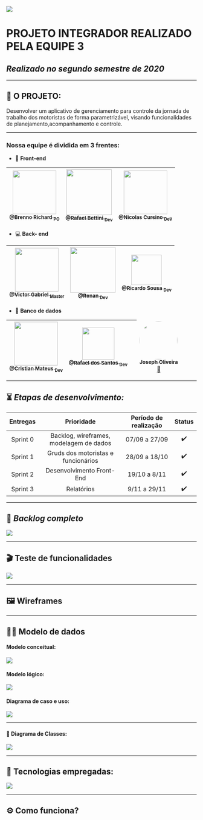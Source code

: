 ![](https://github.com/DevSlim001/PI_2020.2/blob/master/logotipocomum.jpg) 
# PROJETO INTEGRADOR REALIZADO PELA EQUIPE 3
## **_Realizado no segundo semestre de 2020_**

--------------------------------------------------------------------------------------------------------------------

## :dna: O PROJETO: 

Desenvolver um aplicativo de gerenciamento para controle da jornada de trabalho dos motoristas de forma parametrizável, visando funcionalidades de planejamento,acompanhamento e controle. 

--------------------------------------------------------------------------------------------------------------------

### Nossa equipe é dividida em 3 frentes:

-  :art: **Front-end**

 [<img src="https://github.com/DevSlim001/PI_2020.2/blob/master/assets/Brenno.jpg" width=115 > <br> <sub> @Brenno Richard <sub> PO </sub>](https://github.com/brennorichard) |[<img src="https://github.com/DevSlim001/PI_2020.2/blob/master/assets/Rafael_bettini.jpeg" width=120 > <br> <sub> @Rafael Bettini <sub> Dev </sub>](https://github.com/Rafael-BD) | [<img src="https://github.com/DevSlim001/PI_2020.2/blob/master/assets/Nicolas.jpeg" width=115 > <br> <sub> @Nicolas Cursino <sub> Dev </sub>](https://github.com/Rafael-BD) |
| :---: |:---:|:---:| 

- :computer: **Back- end**  

[<img src="https://github.com/DevSlim001/PI_2020.2/blob/master/assets/Victor.jpeg" width=115 > <br> <sub> @Victor Gabriel <sub> Master </sub>](https://github.com/VGabrielMelo) | [<img src="https://github.com/DevSlim001/PI_2020.2/blob/master/assets/renan.jpeg" width=120 > <br> <sub> @Renan <sub> Dev </sub>](https://github.com/medrenan) | [<img src="https://github.com/DevSlim001/PI_2020.2/blob/master/assets/ricardo.jpeg" width=80 > <br> <sub> @Ricardo Sousa <sub> Dev </sub>](https://github.com/RicardoSousaPaiva) 
| :---: |:---:| :---:|

- :floppy_disk: **Banco de dados** 

[<img src="https://github.com/DevSlim001/PI_2020.2/blob/master/assets/Cristian.jpeg" width=115 > <br> <sub> @Cristian Mateus <sub> Dev </sub>](https://github.com/CristianMateusTB) | [<img src="https://github.com/DevSlim001/PI_2020.2/blob/master/assets/rafael_santos.jpeg" width=85 > <br> <sub> @Rafael dos Santos <sub> Dev </sub>](https://github.com/rafaeldossper)| <td align="center"><a href="https://rocketseat.com.br"><img style="border-radius: 50%;" src="https://avatars0.githubusercontent.com/u/39345247?s=460&u=cdff2624a327a43e2765112a54e966a06eac6d79&v=4" width="100px;" alt=""/><br /><sub><b>Joseph Oliveira</b></sub></a><br /><a href="https://rocketseat.com.br/" title="Rocketseat">🚀</a></td>
| :---: |:---:|:---:| 



--------------------------------------------------------------------------------------------------------------------

## :hourglass_flowing_sand: **_Etapas de desenvolvimento:_**

Entregas | Prioridade | Período de realização | Status
:-------: |:---------:| :--------------------:|:-----:
Sprint 0 | Backlog, wireframes, modelagem de dados | 07/09 a 27/09 |:heavy_check_mark:
Sprint 1 |Gruds dos motoristas e funcionários | 28/09 a 18/10 |:heavy_check_mark:
Sprint 2 |Desenvolvimento Front-End | 19/10 a 8/11 | :heavy_check_mark:
Sprint 3 |Relatórios | 9/11 a 29/11 | :heavy_check_mark:

--------------------------------------------------------------------------------------------------------------------

## :bookmark: **_Backlog completo_**

![](https://github.com/DevSlim001/PI_2020.2/blob/master/assets/Product_Backlog_total_3.png)

--------------------------------------------------------------------------------------------------------------------

## :clapper: **Teste de funcionalidades**

![](https://github.com/DevSlim001/PI_2020.2/blob/master/assets/testes_funcionalidades3_1.png)


--------------------------------------------------------------------------------------------------------------------
## :framed_picture: Wireframes 


--------------------------------------------------------------------------------------------------------------------
## :man_technologist: Modelo de dados

#### Modelo conceitual:

![](https://github.com/DevSlim001/PI_2020.2/blob/master/assets/mc_sprint3.jpg)


#### Modelo lógico:

![](https://github.com/DevSlim001/PI_2020.2/blob/master/assets/ml_sprint3.png)

#### Diagrama de caso e uso:

![](https://github.com/DevSlim001/PI_2020.2/blob/master/assets/DiagramaMCU.png)

--------------------------------------------------------------------------------------------------------------------

#### :tea: Diagrama de Classes:

![](https://github.com/DevSlim001/PI_2020.2/blob/sprint2/diagramaclasses.png)

--------------------------------------------------------------------------------------------------------------------

## :rocket: Tecnologias empregadas:
 
![](https://github.com/DevSlim001/PI_2020.2/blob/master/tecnology.png)


--------------------------------------------------------------------------------------------------------------------

## :gear: Como funciona?





